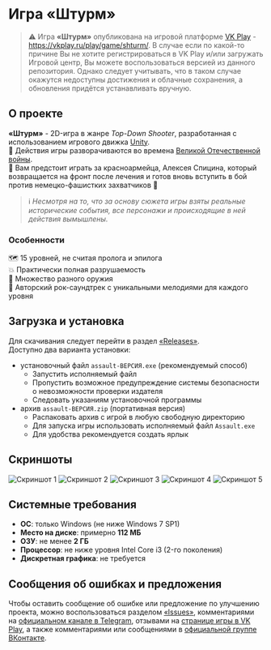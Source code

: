 # Игра «Штурм»
> ⚠ Игра **«Штурм»** опубликована на игровой платформе [VK Play](https://vkplay.ru/) - https://vkplay.ru/play/game/shturm/. В случае если по какой-то причине Вы не хотите регистрироваться в VK Play и/или загружать Игровой центр, Вы можете воспользоваться версией из данного репозитория. Однако следует учитывать, что в таком случае окажутся недоступны достижения и облачные сохранения, а обновления придётся устанавливать вручную.
## О проекте
**«Штурм»** - 2D-игра в жанре _Top-Down Shooter_, разработанная с использованием игрового движка [Unity](https://unity.com/ru).\
📍 Действия игры разворачиваются во времена [Великой Отечественной войны](https://ru.wikipedia.org/wiki/%D0%92%D0%B5%D0%BB%D0%B8%D0%BA%D0%B0%D1%8F_%D0%9E%D1%82%D0%B5%D1%87%D0%B5%D1%81%D1%82%D0%B2%D0%B5%D0%BD%D0%BD%D0%B0%D1%8F_%D0%B2%D0%BE%D0%B9%D0%BD%D0%B0).\
👤 Вам предстоит играть за красноармейца, Алексея Спицина, который возвращается на фронт после лечения и готов вновь вступить в бой против немецко-фашистких захватчиков 💪

> ℹ _Несмотря на то, что за основу сюжета игры взяты реальные исторические события, все персонажи и происходящие в ней действия вымышлены._
### Особенности
🗺 15 уровней, не считая пролога и эпилога\
💥 Практически полная разрушаемость\
🔫 Множество разного оружия\
🎵 Авторский рок-саундтрек с уникальными мелодиями для каждого уровня
## Загрузка и установка
Для скачивания следует перейти в раздел [«Releases»](https://github.com/Taberant/AssaultGame/releases).\
Доступно два варианта установки:
- установочный файл `assault-ВЕРСИЯ.exe` (рекомендуемый способ)
  - Запустить исполняемый файл
  - Пропустить возможное предупреждение системы безопасности о невозможности проверки издателя
  - Следовать указаниям установочной программы
- архив `assault-ВЕРСИЯ.zip` (портативная версия)
  - Распаковать архив с игрой в любую свободную директорию
  - Для запуска игры использовать исполняемый файл `Assault.exe`
  - Для удобства рекомендуется создать ярлык
## Скриншоты
![Скриншот 1](/screen1.png)
![Скриншот 2](/screen2.png)
![Скриншот 3](/screen3.png)
![Скриншот 4](/screen4.png)
![Скриншот 5](/screen5.png)
## Системные требования
- **ОС**: только Windows (не ниже Windows 7 SP1)
- **Место на диске**: примерно **112 МБ**
- **ОЗУ**: не менее **2 ГБ**
- **Процессор**: не ниже уровня Intel Core i3 (2-го поколения)
- **Дискретная графика**: не требуется
## Сообщения об ошибках и предложения
Чтобы оставить сообщение об ошибке или предложение по улучшению проекта, можно воспользоваться разделом [«Issues»](https://github.com/Taberant/AssaultGame/issues), комментариями на [официальном канале в Telegram](https://t.me/taberant), отзывами на [странице игры в VK Play](https://vkplay.ru/play/game/shturm/), а также комментариями или сообщениями в [официальной группе ВКонтакте](https://vk.com/taberant).
